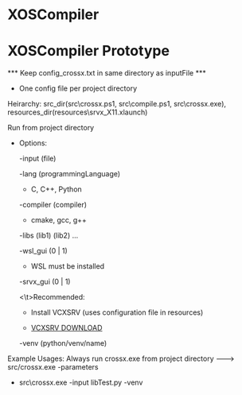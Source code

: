 # XOSCompiler

# XOSCompiler Prototype

*** Keep config_crossx.txt in same directory as inputFile *** 
* One config file per project directory

Heirarchy: src_dir(src\crossx.ps1, src\compile.ps1, src\crossx.exe), resources_dir(resources\srvx_X11.xlaunch)

Run from project directory

* Options:
    
    -input (file)

    -lang (programmingLanguage) 

    * C, C++, Python

    -compiler (compiler)
    
    * cmake, gcc, g++

    -libs (lib1) (lib2) ...

    -wsl_gui (0 | 1)
    
    * WSL must be installed
    
    -srvx_gui (0 | 1)
    
    <\t>Recommended:   
    
    * Install VCXSRV (uses configuration file in resources)
    
    * <a href="https://sourceforge.net/projects/vcxsrv/">VCXSRV DOWNLOAD</a>

    -venv (python/venv/name) 

Example Usages: Always run crossx.exe from project directory ---> src/crossx.exe -parameters 
* src\crossx.exe -input libTest.py -venv  

